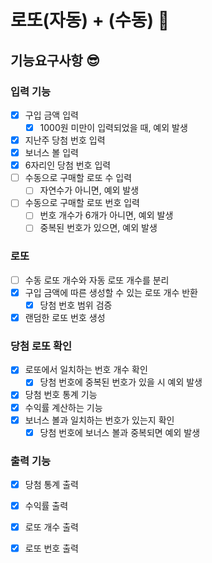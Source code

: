 # 로또(자동) + (수동) 🤑

## 기능요구사항 😎

### 입력 기능

- [x] 구입 금액 입력
    - [x] 1000원 미만이 입력되었을 때, 예외 발생
- [x] 지난주 당첨 번호 입력
- [x] 보너스 볼 입력
- [x] 6자리인 당첨 번호 입력
- [ ] 수동으로 구매할 로또 수 입력
    - [ ] 자연수가 아니면, 예외 발생
- [ ] 수동으로 구매할 로또 번호 입력
    - [ ] 번호 개수가 6개가 아니면, 예외 발생
    - [ ] 중복된 번호가 있으면, 예외 발생

### 로또

- [ ] 수동 로또 개수와 자동 로또 개수를 분리
- [x] 구입 금액에 따른 생성할 수 있는 로또 개수 반환
    - [x] 당첨 번호 범위 검증
- [x] 랜덤한 로또 번호 생성

### 당첨 로또 확인

- [x] 로또에서 일치하는 번호 개수 확인
    - [x] 당첨 번호에 중복된 번호가 있을 시 예외 발생
- [x] 당첨 번호 통계 기능
- [x] 수익률 계산하는 기능
- [x] 보너스 볼과 일치하는 번호가 있는지 확인
    - [x] 당첨 번호에 보너스 볼과 중복되면 예외 발생

### 출력 기능

- [x] 당첨 통계 출력
- [x] 수익률 출력
- [x] 로또 개수 출력
- [x] 로또 번호 출력
 